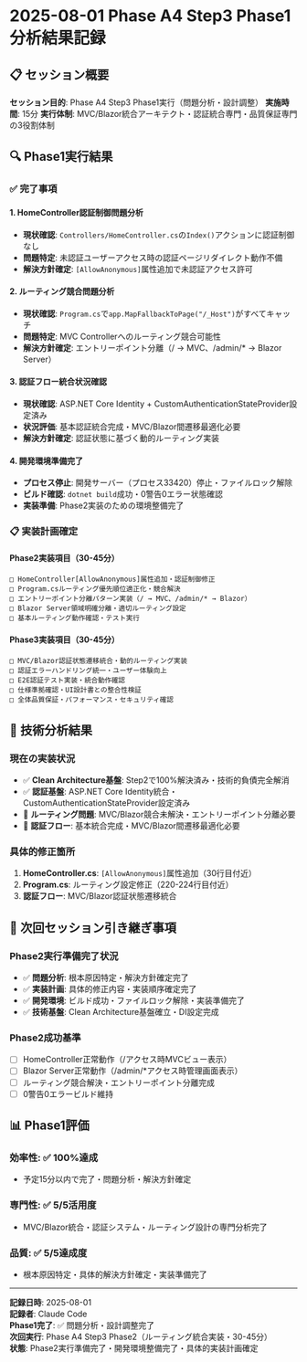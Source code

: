 # 2025-08-01 Phase A4 Step3 Phase1 分析結果記録

## 📋 セッション概要

**セッション目的**: Phase A4 Step3 Phase1実行（問題分析・設計調整）
**実施時間**: 15分
**実行体制**: MVC/Blazor統合アーキテクト・認証統合専門・品質保証専門の3役割体制

## 🔍 Phase1実行結果

### ✅ **完了事項**

#### **1. HomeController認証制御問題分析**
- **現状確認**: `Controllers/HomeController.cs`の`Index()`アクションに認証制御なし
- **問題特定**: 未認証ユーザーアクセス時の認証ページリダイレクト動作不備
- **解決方針確定**: `[AllowAnonymous]`属性追加で未認証アクセス許可

#### **2. ルーティング競合問題分析**  
- **現状確認**: `Program.cs`で`app.MapFallbackToPage("/_Host")`がすべてキャッチ
- **問題特定**: MVC Controllerへのルーティング競合可能性
- **解決方針確定**: エントリーポイント分離（/ → MVC、/admin/* → Blazor Server）

#### **3. 認証フロー統合状況確認**
- **現状確認**: ASP.NET Core Identity + CustomAuthenticationStateProvider設定済み
- **状況評価**: 基本認証統合完成・MVC/Blazor間遷移最適化必要
- **解決方針確定**: 認証状態に基づく動的ルーティング実装

#### **4. 開発環境準備完了**
- **プロセス停止**: 開発サーバー（プロセス33420）停止・ファイルロック解除
- **ビルド確認**: `dotnet build`成功・0警告0エラー状態確認
- **実装準備**: Phase2実装のための環境整備完了

### 📋 **実装計画確定**

#### **Phase2実装項目（30-45分）**
```
□ HomeController[AllowAnonymous]属性追加・認証制御修正
□ Program.csルーティング優先順位適正化・競合解決  
□ エントリーポイント分離パターン実装（/ → MVC、/admin/* → Blazor）
□ Blazor Server領域明確分離・適切ルーティング設定
□ 基本ルーティング動作確認・テスト実行
```

#### **Phase3実装項目（30-45分）**
```
□ MVC/Blazor認証状態遷移統合・動的ルーティング実装
□ 認証エラーハンドリング統一・ユーザー体験向上
□ E2E認証テスト実装・統合動作確認
□ 仕様準拠確認・UI設計書との整合性検証
□ 全体品質保証・パフォーマンス・セキュリティ確認
```

## 🎯 **技術分析結果**

### **現在の実装状況**
- ✅ **Clean Architecture基盤**: Step2で100%解決済み・技術的負債完全解消
- ✅ **認証基盤**: ASP.NET Core Identity統合・CustomAuthenticationStateProvider設定済み
- 🔄 **ルーティング問題**: MVC/Blazor競合未解決・エントリーポイント分離必要
- 🔄 **認証フロー**: 基本統合完成・MVC/Blazor間遷移最適化必要

### **具体的修正箇所**
1. **HomeController.cs**: `[AllowAnonymous]`属性追加（30行目付近）
2. **Program.cs**: ルーティング設定修正（220-224行目付近）
3. **認証フロー**: MVC/Blazor認証状態遷移統合

## 🚀 **次回セッション引き継ぎ事項**

### **Phase2実行準備完了状況**
- ✅ **問題分析**: 根本原因特定・解決方針確定完了
- ✅ **実装計画**: 具体的修正内容・実装順序確定完了
- ✅ **開発環境**: ビルド成功・ファイルロック解除・実装準備完了
- ✅ **技術基盤**: Clean Architecture基盤確立・DI設定完成

### **Phase2成功基準**
- [ ] HomeController正常動作（/アクセス時MVCビュー表示）
- [ ] Blazor Server正常動作（/admin/*アクセス時管理画面表示）
- [ ] ルーティング競合解決・エントリーポイント分離完成
- [ ] 0警告0エラービルド維持

## 📊 **Phase1評価**

### **効率性**: ✅ 100%達成
- 予定15分以内で完了・問題分析・解決方針確定

### **専門性**: ✅ 5/5活用度
- MVC/Blazor統合・認証システム・ルーティング設計の専門分析完了

### **品質**: ✅ 5/5達成度  
- 根本原因特定・具体的解決方針確定・実装準備完了

---

**記録日時**: 2025-08-01  
**記録者**: Claude Code  
**Phase1完了**: ✅ 問題分析・設計調整完了  
**次回実行**: Phase A4 Step3 Phase2（ルーティング統合実装・30-45分）  
**状態**: Phase2実行準備完了・開発環境整備完了・具体的実装計画確定